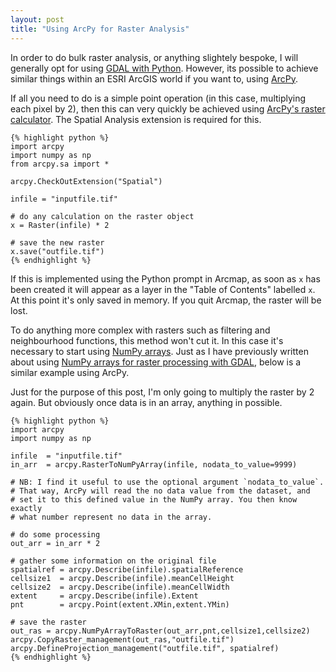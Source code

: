 ```yaml
---
layout: post
title: "Using ArcPy for Raster Analysis"
---
```


In order to do bulk raster analysis, or anything slightely bespoke, I will generally opt for using [GDAL with Python](http://blog.remotesensing.io/2013/03/using-gdal-with-python-basic-intro/). However, its possible to achieve similar things within an ESRI ArcGIS world if you want to, using [ArcPy](http://help.arcgis.com/en/arcgisdesktop/10.0/help/index.html#//000v000000v7000000).

If all you need to do is a simple point operation (in this case, multiplying each pixel by 2), then this can very quickly be achieved using [ArcPy's raster calculator](http://help.arcgis.com/en/arcgisdesktop/10.0/help/index.html#//009z000000z7000000.htm). The Spatial Analysis extension is required for this.
    
    {% highlight python %}
    import arcpy
    import numpy as np
    from arcpy.sa import *

    arcpy.CheckOutExtension("Spatial")

    infile = "inputfile.tif"

    # do any calculation on the raster object
    x = Raster(infile) * 2

    # save the new raster
    x.save("outfile.tif")
    {% endhighlight %}

If this is implemented using the Python prompt in Arcmap, as soon as `x` has been created it will appear as a layer in the "Table of Contents" labelled `x`. At this point it's only saved in memory. If you quit Arcmap, the raster will be lost.

To do anything more complex with rasters such as filtering and neighbourhood functions, this method won't cut it. In this case it's necessary to start using [NumPy arrays](http://docs.scipy.org/doc/numpy/reference/arrays.html). Just as I have previously written about using [NumPy arrays for raster processing with GDAL](http://blog.remotesensing.io/2013/03/using-gdal-with-python-basic-intro/), below is a similar example using ArcPy. 

Just for the purpose of this post, I'm only going to multiply the raster by 2 again. But obviously once data is in an array, anything in possible.


    {% highlight python %}
    import arcpy
    import numpy as np

    infile  = "inputfile.tif"
    in_arr  = arcpy.RasterToNumPyArray(infile, nodata_to_value=9999)

    # NB: I find it useful to use the optional argument `nodata_to_value`. 
    # That way, ArcPy will read the no data value from the dataset, and 
    # set it to this defined value in the NumPy array. You then know exactly 
    # what number represent no data in the array.

    # do some processing
    out_arr = in_arr * 2

    # gather some information on the original file
    spatialref = arcpy.Describe(infile).spatialReference
    cellsize1  = arcpy.Describe(infile).meanCellHeight
    cellsize2  = arcpy.Describe(infile).meanCellWidth
    extent     = arcpy.Describe(infile).Extent
    pnt        = arcpy.Point(extent.XMin,extent.YMin)

    # save the raster
    out_ras = arcpy.NumPyArrayToRaster(out_arr,pnt,cellsize1,cellsize2)
    arcpy.CopyRaster_management(out_ras,"outfile.tif")
    arcpy.DefineProjection_management("outfile.tif", spatialref)
    {% endhighlight %}
